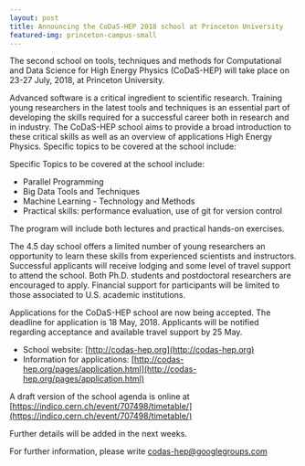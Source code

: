```yaml
---
layout: post
title: Announcing the CoDaS-HEP 2018 school at Princeton University
featured-img: princeton-campus-small
---
```


The second school on tools, techniques and methods for Computational
and Data Science for High Energy Physics (CoDaS-HEP) will take place
on 23-27 July, 2018, at Princeton University.

  Advanced software is a critical ingredient to scientific research.
Training young researchers in the latest tools and techniques is
an essential part of developing the skills required for a successful
career both in research and in industry. The CoDaS-HEP school aims
to provide a broad introduction to these critical skills as well
as an overview of applications High Energy Physics. Specific topics
to be covered at the school include:

  Specific Topics to be covered at the school include:

  * Parallel Programming
  * Big Data Tools and Techniques
  * Machine Learning - Technology and Methods
  * Practical skills: performance evaluation, use of git for version control

The program will include both lectures and practical hands-on exercises.

  The 4.5 day school offers a limited number of young researchers an
opportunity to learn these skills from experienced scientists and instructors.
Successful applicants will receive lodging and some level of travel support
to attend the school. Both Ph.D. students and postdoctoral researchers
are encouraged to apply. Financial support for participants will
be limited to those associated to U.S. academic institutions.

Applications for the CoDaS-HEP school are now being accepted. The
deadline for application is 18 May, 2018. Applicants will be notified
regarding acceptance and available travel support by 25 May.

  * School website: [http://codas-hep.org](http://codas-hep.org)
  * Information for applications: [http://codas-hep.org/pages/application.html](http://codas-hep.org/pages/application.html)

  A draft version of the school agenda is online at [https://indico.cern.ch/event/707498/timetable/](https://indico.cern.ch/event/707498/timetable/)

Further details will be added in the next weeks.

  For further information, please write codas-hep@googlegroups.com

